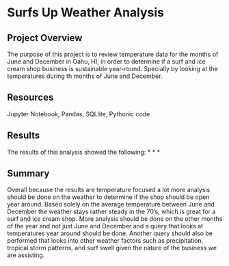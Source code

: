 # Surfs Up Weather Analysis

## Project Overview
The purpose of this project is to review temperature data for the months of June and December in Oahu, HI, in order to determine if a surf and ice cream shop business is sustainable year-round. Specially by looking at the temperatures during th months of June and December.

## Resources
Jupyter Notebook, Pandas, SQLlite, Pythonic code

## Results

The results of this analysis showed the following:
  *
  *
  *

## Summary
Overall because the results are temperature focused a lot more analysis should be done on the weather to determine if the shop should be open year around. Based solely on the average temperature between June and December the weather stays rather steady in the 70’s, which is great for a surf and ice cream shop. More analysis should be done on the other months of the year and not just June and December and a query that looks at temperatures year around should be done. Another query should also be performed that looks into other weather factors such as precipitation, tropical storm patterns, and surf swell given the nature of the business we are assisting. 
